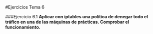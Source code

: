 #Ejercicios Tema 6

###Ejercicio 6.1
**Aplicar con iptables una política de denegar todo el tráfico en una de las máquinas de prácticas. Comprobar el funcionamiento.**
